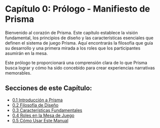 # Capítulo 0: Prólogo - Manifiesto de Prisma

Bienvenido al corazón de Prisma. Este capítulo establece la visión fundamental, los principios de diseño y las características esenciales que definen el sistema de juego Prisma. Aquí encontrarás la filosofía que guía su desarrollo y una primera mirada a los roles que los participantes asumirán en la mesa.

Este prólogo te proporcionará una comprensión clara de lo que Prisma busca lograr y cómo ha sido concebido para crear experiencias narrativas memorables.

## Secciones de este Capítulo:

*   [0.1 Introducción a Prisma](./00.1_Introduccion_a_Prisma.md)
*   [0.2 Filosofía de Diseño](./00.2_Filosofia_de_Diseño.md)
*   [0.3 Características Fundamentales](./00.3_Caracteristicas_Fundamentales.md)
*   [0.4 Roles en la Mesa de Juego](./00.4_Roles_en_la_Mesa.md)
*   [0.5 Cómo Usar Este Manual](./00.5_Como_Usar_Este_Manual.md)
